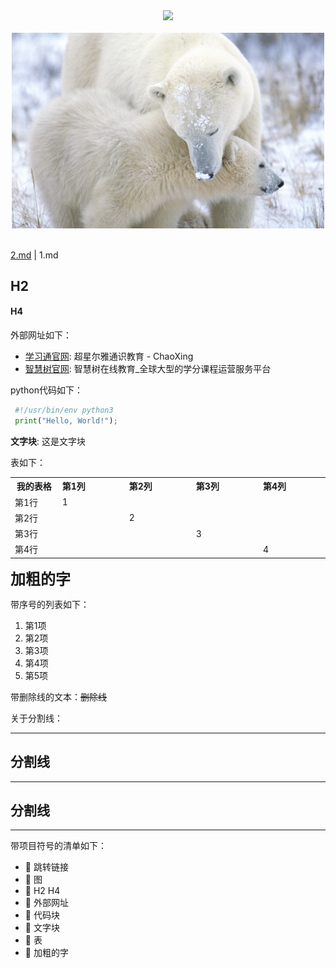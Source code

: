 <div align="center">
  <img src="https://tse1-mm.cn.bing.net/th/id/R-C.cb1f4f6f263ec86bb8f8ebf5564c1fa8?rik=NE2Eyr%2frVWfQbQ&riu=http%3a%2f%2fwww.dnzhuti.com%2fuploads%2fallimg%2f160524%2f95-160524164P7.jpg&ehk=XUKuSTrFUQSULiVryJgkCy2i%2fZEcR4ET3afFYINV3xg%3d&risl=&pid=ImgRaw&r=0" width="500"/>  
  <div>&nbsp;</div>
</div>

<div align="center">
  <img src="imgs\R-C.jpg" width="500"/>  
  <div>&nbsp;</div>
</div>

[2.md](2.md) | 1.md

## H2

#### H4

外部网址如下：

- [学习通官网](http://www.chaoxing.com/): 超星尔雅通识教育 - ChaoXing
- [智慧树官网](https://www.zhihuishu.com/): 智慧树在线教育_全球大型的学分课程运营服务平台

python代码如下：

   ```python
    #!/usr/bin/env python3
    print("Hello, World!");
   ```

**文字块**: 这是文字块


表如下：

<table class="docutils">
  <tbody>
    <tr>
      <th width="78"> 我的表格 </th>
      <th valign="bottom" align="left" width="120">第1列</th>
      <th valign="bottom" align="left" width="120">第2列</th>
      <th valign="bottom" align="left" width="120">第3列</th>
      <th valign="bottom" align="left" width="120">第4列</th>
    </tr>
    <tr>
      <td align="left">第1行</td>
      <td align="left"> 1</td>
      <td align="left"> </td>
      <td align="left"></td>
      <td align="left"></td>
    </tr>
    <tr>
      <td align="left">第2行</td>
      <td align="left"></td>
      <td align="left">2 </td>
      <td align="left"> </td>
      <td align="left"> </td>
    </tr>
    <tr>
      <td align="left">第3行</td>
      <td align="left"></td>
      <td align="left"> </td>
      <td align="left"> 3</td>
      <td align="left"> </td>
    </tr>
    <tr>
      <td align="left">第4行</td>
      <td align="left"></td>
      <td align="left"> </td>
      <td align="left"> </td>
      <td align="left">4 </td>
    </tr>
  </tbody>
</table>

<b><font size="5">加粗的字</font></b>

带序号的列表如下：
1. 第1项
2. 第2项
3. 第3项
4. 第4项
5. 第5项

带删除线的文本：~~删除线~~


关于分割线：
***
分割线
---
***
分割线
---
***

带项目符号的清单如下：

- 📢 跳转链接
- 📢 图
- 📢 H2 H4
- 📢 外部网址
- 📢 代码块
- 📢 文字块
- 📢 表
- 📢 加粗的字
